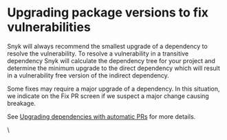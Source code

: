 # Upgrading package versions to fix vulnerabilities

Snyk will always recommend the smallest upgrade of a dependency to resolve the vulnerability. To resolve a vulnerability in a transitive dependency Snyk will calculate the dependency tree for your project and determine the minimum upgrade to the direct dependency which will result in a vulnerability free version of the indirect dependency.

Some fixes may require a major upgrade of a dependency. In this situation, we indicate on the Fix PR screen if we suspect a major change causing breakage.

See [Upgrading dependencies with automatic PRs](../../scan-application-code/snyk-open-source/dependency-management/upgrading-dependencies-with-automatic-prs.md) for more details.

\
